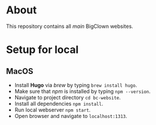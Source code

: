 # About

This repository contains all *main* BigClown websites.


# Setup for local


## MacOS

- Install **Hugo** via *brew* by typing `brew install hugo`.
- Make sure that *npm* is installed by typing `npm --version`.
- Navigate to project directory `cd bc-website`.
- Install all dependencies `npm install`.
- Run local webserver `npm start`.
- Open browser and navigate to `localhost:1313`.

